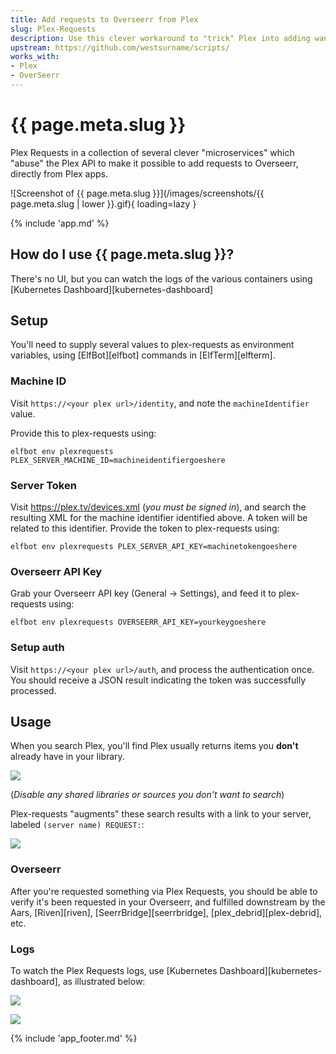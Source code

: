 ```yaml
---
title: Add requests to Overseerr from Plex
slug: Plex-Requests
description: Use this clever workaround to "trick" Plex into adding wanted content to your Overseerr library
upstream: https://github.com/westsurname/scripts/
works_with:
- Plex
- OverSeerr
---
```


# {{ page.meta.slug }}

Plex Requests in a collection of several clever "microservices" which "abuse" the Plex API to make it possible to add requests to Overseerr, directly from Plex apps.

![Screenshot of {{ page.meta.slug }}](/images/screenshots/{{ page.meta.slug | lower }}.gif){ loading=lazy }

{% include 'app.md' %}

## How do I use {{ page.meta.slug }}?

There's no UI, but you can watch the logs of the various containers using [Kubernetes Dashboard][kubernetes-dashboard]

## Setup

You'll need to supply several values to plex-requests as environment variables, using [ElfBot][elfbot] commands in [ElfTerm][elfterm].

### Machine ID

Visit `https://<your plex url>/identity`, and note the `machineIdentifier` value. 

Provide this to plex-requests using:

```
elfbot env plexrequests PLEX_SERVER_MACHINE_ID=machineidentifiergoeshere
```

### Server Token

Visit https://plex.tv/devices.xml (*you must be signed in*), and search the resulting XML for the machine identifier identified above. A token will be related to this identifier. Provide the token to plex-requests using:

```
elfbot env plexrequests PLEX_SERVER_API_KEY=machinetokengoeshere
```

### Overseerr API Key

Grab your Overseerr API key (General -> Settings), and feed it to plex-requests using:

```
elfbot env plexrequests OVERSEERR_API_KEY=yourkeygoeshere
```

### Setup auth

Visit `https://<your plex url>/auth`, and process the authentication once. You should receive a JSON result indicating the token was successfully processed.

## Usage

When you search Plex, you'll find Plex usually returns items you **don't** already have in your library. 

![](/images/plex-requests-search-1.png)

(*Disable any shared libraries or sources you don't want to search*)

Plex-requests "augments" these search results with a link to your server, labeled `(server name) REQUEST:`:

![](/images/plex-requests-search-2.png)

### Overseerr

After you're requested something via Plex Requests, you should be able to verify it's been requested in your Overseerr, and fulfilled downstream by the Aars, [Riven][riven], [SeerrBridge][seerrbridge], [plex_debrid][plex-debrid], etc.


### Logs

To watch the Plex Requests logs, use [Kubernetes Dashboard][kubernetes-dashboard], as illustrated below:

![](/images/plex-requests-logs-1.png)

![](/images/plex-requests-logs-2.png)


{% include 'app_footer.md' %}
